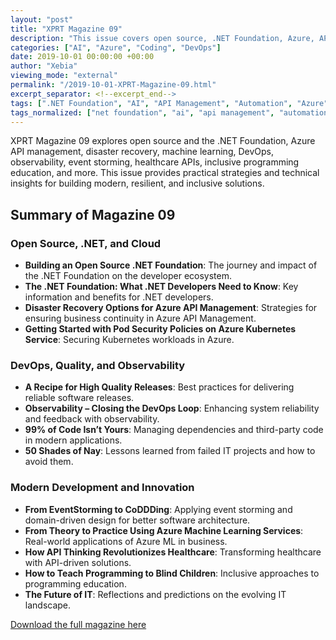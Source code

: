 ```yaml
---
layout: "post"
title: "XPRT Magazine 09"
description: "This issue covers open source, .NET Foundation, Azure, API management, machine learning, DevOps, observability, and more."
categories: ["AI", "Azure", "Coding", "DevOps"]
date: 2019-10-01 00:00:00 +00:00
author: "Xebia"
viewing_mode: "external"
permalink: "/2019-10-01-XPRT-Magazine-09.html"
excerpt_separator: <!--excerpt_end-->
tags: [".NET Foundation", "AI", "API Management", "Automation", "Azure", "Cloud", "Coding", "Community", "DevOps", "EventStorming", "Healthcare", "High Quality Releases", "Inclusive Education", "IT Future", "Machine Learning", "Magazines", "Observability", "Open Source", "Pod Security"]
tags_normalized: ["net foundation", "ai", "api management", "automation", "azure", "cloud", "coding", "community", "devops", "eventstorming", "healthcare", "high quality releases", "inclusive education", "it future", "machine learning", "magazines", "observability", "open source", "pod security"]
---
```


XPRT Magazine 09 explores open source and the .NET Foundation, Azure API management, disaster recovery, machine learning, DevOps, observability, event storming, healthcare APIs, inclusive programming education, and more. This issue provides practical strategies and technical insights for building modern, resilient, and inclusive solutions.
<!--excerpt_end-->

## Summary of Magazine 09

### Open Source, .NET, and Cloud

- **Building an Open Source .NET Foundation**: The journey and impact of the .NET Foundation on the developer ecosystem.
- **The .NET Foundation: What .NET Developers Need to Know**: Key information and benefits for .NET developers.
- **Disaster Recovery Options for Azure API Management**: Strategies for ensuring business continuity in Azure API Management.
- **Getting Started with Pod Security Policies on Azure Kubernetes Service**: Securing Kubernetes workloads in Azure.

### DevOps, Quality, and Observability

- **A Recipe for High Quality Releases**: Best practices for delivering reliable software releases.
- **Observability – Closing the DevOps Loop**: Enhancing system reliability and feedback with observability.
- **99% of Code Isn’t Yours**: Managing dependencies and third-party code in modern applications.
- **50 Shades of Nay**: Lessons learned from failed IT projects and how to avoid them.

### Modern Development and Innovation

- **From EventStorming to CoDDDing**: Applying event storming and domain-driven design for better software architecture.
- **From Theory to Practice Using Azure Machine Learning Services**: Real-world applications of Azure ML in business.
- **How API Thinking Revolutionizes Healthcare**: Transforming healthcare with API-driven solutions.
- **How to Teach Programming to Blind Children**: Inclusive approaches to programming education.
- **The Future of IT**: Reflections and predictions on the evolving IT landscape.

[Download the full magazine here](https://xebia.com/media/2025/05/OOM2019136-Xpirit_XPRT_magazine_9_2019-online.pdf)
